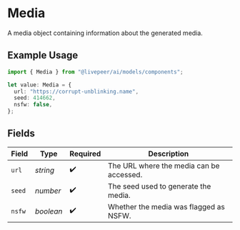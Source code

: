 # Media

A media object containing information about the generated media.

## Example Usage

```typescript
import { Media } from "@livepeer/ai/models/components";

let value: Media = {
  url: "https://corrupt-unblinking.name",
  seed: 414662,
  nsfw: false,
};
```

## Fields

| Field                                    | Type                                     | Required                                 | Description                              |
| ---------------------------------------- | ---------------------------------------- | ---------------------------------------- | ---------------------------------------- |
| `url`                                    | *string*                                 | :heavy_check_mark:                       | The URL where the media can be accessed. |
| `seed`                                   | *number*                                 | :heavy_check_mark:                       | The seed used to generate the media.     |
| `nsfw`                                   | *boolean*                                | :heavy_check_mark:                       | Whether the media was flagged as NSFW.   |